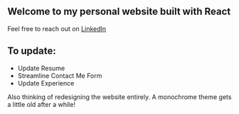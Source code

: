## Welcome to my personal website built with React
Feel free to reach out on [LinkedIn](www.linkedin.com/in/ryanvuscan/)

## To update:
- Update Resume
- Streamline Contact Me Form
- Update Experience

Also thinking of redesigning the website entirely. A monochrome theme gets a little old after a while!
